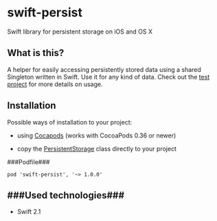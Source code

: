 swift-persist
=============

Swift library for persistent storage on iOS and OS X

What is this?
-------------
A helper for easily accessing persistently stored data using a shared Singleton written in Swift. Use it for any kind of data. Check out the [test project][3] for more details on usage.

Installation 
-----------------
Possible ways of installation to your project:

 - using [Cocapods][1] (works with CocoaPods 0.36 or newer)

 - copy the [PersistentStorage][2] class directly to your project
	
###Podfile###

```
pod 'swift-persist', '~> 1.0.0'
```

###Used technologies###
-----------------

 - Swift 2.1

  [1]:http://cocoapods.org
  [2]:https://github.com/vasarhelyia/swift-persist/blob/master/PersistentStorage.swift
  [3]:https://github.com/vasarhelyia/swift-persist/tree/master/SwiftStorageTest

